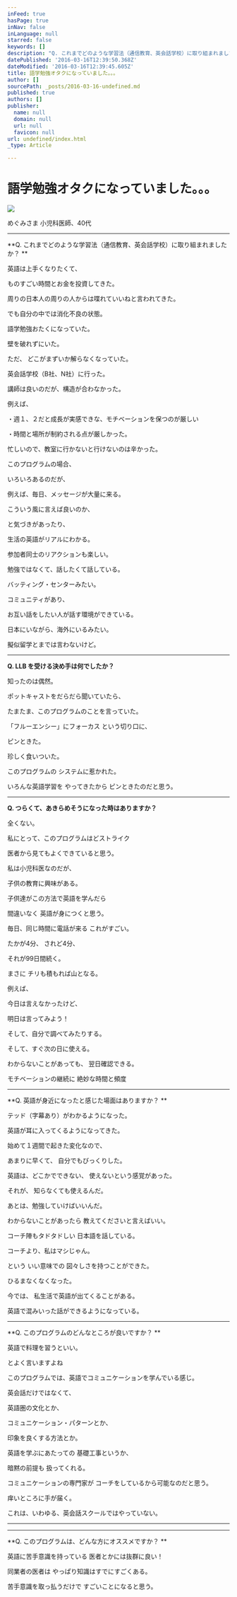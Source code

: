 ```yaml
---
inFeed: true
hasPage: true
inNav: false
inLanguage: null
starred: false
keywords: []
description: "Q. これまでどのような学習法（通信教育、英会話学校）に取り組まれましたか？\_"
datePublished: '2016-03-16T12:39:50.368Z'
dateModified: '2016-03-16T12:39:45.605Z'
title: 語学勉強オタクになっていました。。。
author: []
sourcePath: _posts/2016-03-16-undefined.md
published: true
authors: []
publisher:
  name: null
  domain: null
  url: null
  favicon: null
url: undefined/index.html
_type: Article

---
```

# 語学勉強オタクになっていました。。。
![](https://the-grid-user-content.s3-us-west-2.amazonaws.com/a48665ce-9fe0-44a4-abee-8ec825666dbc.png)

  
めぐみさま
小児科医師、40代 

****

**Q. これまでどのような学習法（通信教育、英会話学校）に取り組まれましたか？ **

英語は上手くなりたくて、 

ものすごい時間とお金を投資してきた。 

周りの日本人の周りの人からは喋れていいねと言われてきた。 

でも自分の中では消化不良の状態。 

語学勉強おたくになっていた。 

壁を破れずにいた。 

ただ、
どこがまずいか解らなくなっていた。

英会話学校（B社、N社）に行った。 

講師は良いのだが、構造が合わなかった。 

例えば、 

・週１、２だと成長が実感できな、モチベーションを保つのが厳しい 

・時間と場所が制約される点が厳しかった。

忙しいので、教室に行かないと行けないのは辛かった。 

このプログラムの場合、 

いろいろあるのだが、 

例えば、毎日、メッセージが大量に来る。 

こういう風に言えば良いのか、

と気づきがあったり、 

生活の英語がリアルにわかる。 

参加者同士のリアクションも楽しい。 

勉強ではなくて、話したくて話している。 

バッティング・センターみたい。 

コミュニティがあり、

お互い話をしたい人が話す環境ができている。 

日本にいながら、海外にいるみたい。 

擬似留学とまでは言わないけど。

****

**Q. LLB を受ける決め手は何でしたか？**

知ったのは偶然。 

ポットキャストをだらだら聞いていたら、

たまたま、このプログラムのことを言っていた。 

「フルーエンシー」にフォーカス
という切り口に、

ピンときた。 

珍しく食いついた。 

このプログラムの
システムに惹かれた。 

いろんな英語学習を
やってきたから
ピンときたのだと思う。

****

**Q. つらくて、あきらめそうになった時はありますか？**

全くない。

私にとって、このプログラムはどストライク

医者から見てもよくできていると思う。 

私は小児科医なのだが、 

子供の教育に興味がある。 

子供達がこの方法で英語を学んだら 

間違いなく
英語が身につくと思う。 

毎日、同じ時間に電話が来る
これがすごい。 

たかが4分、
されど4分、 

それが99日間続く。 

まさに
チリも積もれば山となる。

例えば、 

今日は言えなかったけど、 

明日は言ってみよう！

そして、自分で調べてみたりする。 

そして、すぐ次の日に使える。 

わからないことがあっても、
翌日確認できる。 

モチベーションの継続に
絶妙な時間と頻度 

****

**Q. 英語が身近になったと感じた場面はありますか？ **

テッド（字幕あり）がわかるようになった。

英語が耳に入ってくるようになってきた。 

始めて１週間で起きた変化なので、 

あまりに早くて、
自分でもびっくりした。

英語は、どこかでできない、
使えないという感覚があった。 

それが、
知らなくても使えるんだ。 

あとは、勉強していけばいいんだ。 

わからないことがあったら
教えてくださいと言えばいい。 

コーチ陣もタドタドしい
日本語を話している。 

コーチより、私はマシじゃん。 

という
いい意味での
図々しさを持つことができた。

ひるまなくなくなった。 

今では、
私生活で英語が出てくることがある。 

英語で混みいった話ができるようになっている。 

****

**Q. このプログラムのどんなところが良いですか？ 
**

英語で料理を習うといい。 

とよく言いますよね 

このプログラムでは、英語でコミュニケーションを学んでいる感じ。  

英会話だけではなくて、  

英語圏の文化とか、

コミュニケーション・パターンとか、 

印象を良くする方法とか。 

英語を学ぶにあたっての
基礎工事というか、 

暗黙の前提も
扱ってくれる。 

コミュニケーションの専門家が
コーチをしているから可能なのだと思う。 

痒いところに手が届く。 

これは、いわゆる、英会話スクールではやっていない。 

****

****

**Q. このプログラムは、どんな方にオススメですか？ **

英語に苦手意識を持っている
医者とかには抜群に良い！ 

同業者の医者は
やっぱり知識はすでにすごくある。 

苦手意識を取っ払うだけで
すごいことになると思う。